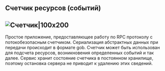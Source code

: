 ## Счетчик ресурсов (событий)

![Счетчик|100x200](https://img.favpng.com/25/0/11/number-counting-apng-icon-png-favpng-uiz0XDNqasHk1Xr1Ajwx1Gx8U.jpg)
----
Простое приложение, предоставляющее работу по RPC протоколу с потокобезопасным счетчиком.
Сериализация абстрактных данных при передачи происходит в формате gob.
Счетчик может быть использован для подсчета ресурсов, возникновения определенных событий и так далее.
Сервис хранит состояние счетчика в постоянном хранилище, поэтому остановка сервера не приводит к удалению этих сведений.